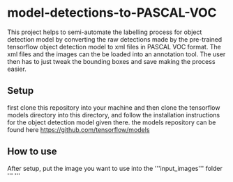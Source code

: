 # model-detections-to-PASCAL-VOC

This project helps to semi-automate the labelling process for object detection model by converting the raw detections made by the pre-trained tensorflow object detection model to xml files in PASCAL VOC format. The xml files and the images can the be loaded into an annotation tool. The user then has to just tweak the bounding boxes and save making the process easier.

## Setup

first clone this repository into your machine and then clone the tensorflow models directory into this directory, and follow the installation instructions for the object detection model given there.
the models repository can be found here https://github.com/tensorflow/models

## How to use 

After setup, put the image you want to use into the '''input_images''' folder
'''
'''
